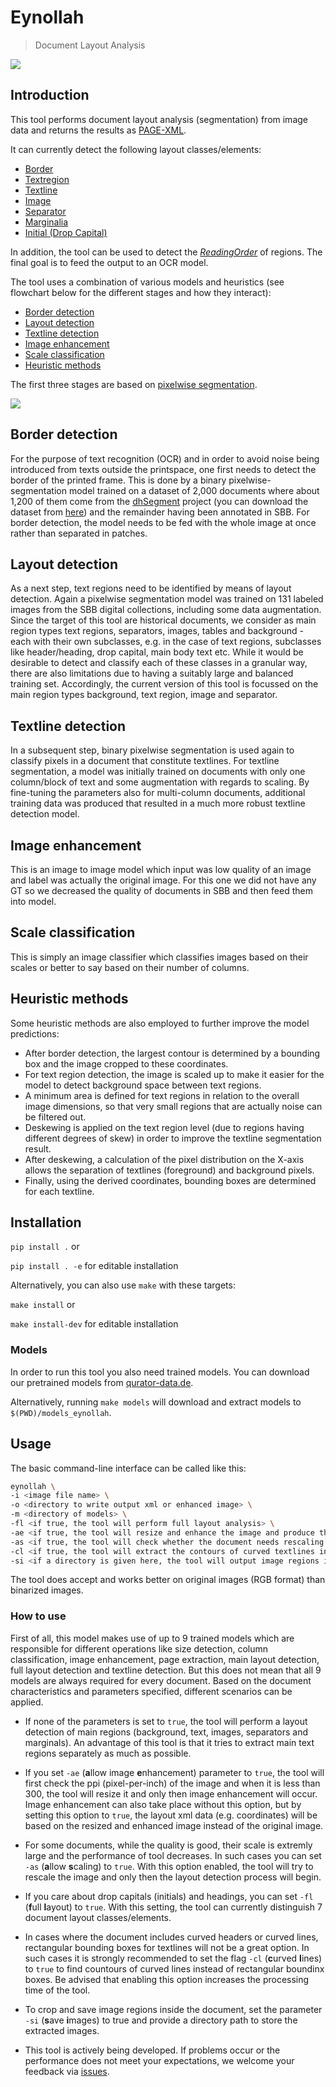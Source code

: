 # Eynollah
> Document Layout Analysis

![](https://user-images.githubusercontent.com/952378/102350683-8a74db80-3fa5-11eb-8c7e-f743f7d6eae2.jpg)

## Introduction
This tool performs document layout analysis (segmentation) from image data and returns the results as [PAGE-XML](https://github.com/PRImA-Research-Lab/PAGE-XML).

It can currently detect the following layout classes/elements:
* [Border](https://ocr-d.de/en/gt-guidelines/pagexml/pagecontent_xsd_Complex_Type_pc_BorderType.html)
* [Textregion](https://ocr-d.de/en/gt-guidelines/pagexml/pagecontent_xsd_Complex_Type_pc_TextRegionType.html)
* [Textline](https://ocr-d.de/en/gt-guidelines/pagexml/pagecontent_xsd_Complex_Type_pc_TextLineType.html)
* [Image](https://ocr-d.de/en/gt-guidelines/pagexml/pagecontent_xsd_Complex_Type_pc_ImageRegionType.html)
* [Separator](https://ocr-d.de/en/gt-guidelines/pagexml/pagecontent_xsd_Complex_Type_pc_SeparatorRegionType.html)
* [Marginalia](https://ocr-d.de/en/gt-guidelines/trans/lyMarginalie.html)
* [Initial (Drop Capital)](https://ocr-d.de/en/gt-guidelines/trans/lyInitiale.html)
 
In addition, the tool can be used to detect the _[ReadingOrder](https://ocr-d.de/en/gt-guidelines/trans/lyLeserichtung.html)_ of regions. The final goal is to feed the output to an OCR model. 

The tool uses a combination of various models and heuristics (see flowchart below for the different stages and how they interact):
* [Border detection](https://github.com/qurator-spk/eynollah#border-detection)
* [Layout detection](https://github.com/qurator-spk/eynollah#layout-detection)
* [Textline detection](https://github.com/qurator-spk/eynollah#textline-detection)
* [Image enhancement](https://github.com/qurator-spk/eynollah#Image_enhancement)
* [Scale classification](https://github.com/qurator-spk/eynollah#Scale_classification)
* [Heuristic methods](https://https://github.com/qurator-spk/eynollah#heuristic-methods)

The first three stages are based on [pixelwise segmentation](https://github.com/qurator-spk/sbb_pixelwise_segmentation).

![](https://user-images.githubusercontent.com/952378/100619946-1936f680-331e-11eb-9297-6e8b4cab3c16.png)

## Border detection
For the purpose of text recognition (OCR) and in order to avoid noise being introduced from texts outside the printspace, one first needs to detect the border of the printed frame. This is done by a binary pixelwise-segmentation model trained on a dataset of 2,000 documents where about 1,200 of them come from the [dhSegment](https://github.com/dhlab-epfl/dhSegment/) project (you can download the dataset from [here](https://github.com/dhlab-epfl/dhSegment/releases/download/v0.2/pages.zip)) and the remainder having been annotated in SBB. For border detection, the model needs to be fed with the whole image at once rather than separated in patches.

## Layout detection
As a next step, text regions need to be identified by means of layout detection. Again a pixelwise segmentation model was trained on 131 labeled images from the SBB digital collections, including some data augmentation. Since the target of this tool are historical documents, we consider as main region types text regions, separators, images, tables and background - each with their own subclasses, e.g. in the case of text regions, subclasses like header/heading, drop capital, main body text etc. While it would be desirable to detect and classify each of these classes in a granular way, there are also limitations due to having a suitably large and balanced training set. Accordingly, the current version of this tool is focussed on the main region types background, text region, image and separator. 

## Textline detection
In a subsequent step, binary pixelwise segmentation is used again to classify pixels in a document that constitute textlines. For textline segmentation, a model was initially trained on documents with only one column/block of text and some augmentation with regards to scaling. By fine-tuning the parameters also for multi-column documents, additional training data was produced that resulted in a much more robust textline detection model.

## Image enhancement
This is an image to image model which input was low quality of an image and label was actually the original image. For this one we did not have any GT so we decreased the quality of documents in SBB and then feed them into model.

## Scale classification
This is simply an image classifier which classifies images based on their scales or better to say based on their number of columns.

## Heuristic methods
Some heuristic methods are also employed to further improve the model predictions: 
* After border detection, the largest contour is determined by a bounding box and the image cropped to these coordinates. 
* For text region detection, the image is scaled up to make it easier for the model to detect background space between text regions.
* A minimum area is defined for text regions in relation to the overall image dimensions, so that very small regions that are actually noise can be filtered out. 
* Deskewing is applied on the text region level (due to regions having different degrees of skew) in order to improve the textline segmentation result. 
* After deskewing, a calculation of the pixel distribution on the X-axis allows the separation of textlines (foreground) and background pixels.
* Finally, using the derived coordinates, bounding boxes are determined for each textline.

## Installation
`pip install .` or 

`pip install . -e` for editable installation

Alternatively, you can also use `make` with these targets:  

`make install` or  

`make install-dev` for editable installation  

### Models

In order to run this tool you also need trained models. You can download our pretrained models from [qurator-data.de](https://qurator-data.de/eynollah/).

Alternatively, running `make models` will download and extract models to `$(PWD)/models_eynollah`.

## Usage

The basic command-line interface can be called like this:

```sh
eynollah \
-i <image file name> \
-o <directory to write output xml or enhanced image> \
-m <directory of models> \
-fl <if true, the tool will perform full layout analysis> \
-ae <if true, the tool will resize and enhance the image and produce the resulting image as output> \
-as <if true, the tool will check whether the document needs rescaling or not> \
-cl <if true, the tool will extract the contours of curved textlines instead of rectangle bounding boxes> \
-si <if a directory is given here, the tool will output image regions inside documents there>
```

The tool does accept and works better on original images (RGB format) than binarized images.

### How to use

First of all, this model makes use of up to 9 trained models which are responsible for different operations like size detection, column classification, image enhancement, page extraction, main layout detection, full layout detection and textline detection. But this does not mean that all 9 models are always required for every document. Based on the document characteristics and parameters specified, different scenarios can be applied.

* If none of the parameters is set to `true`, the tool will perform a layout detection of main regions (background, text, images, separators and marginals). An advantage of this tool is that it tries to extract main text regions separately as much as possible.

* If you set `-ae` (**a**llow image **e**nhancement) parameter to `true`, the tool will first check the ppi (pixel-per-inch) of the image and when it is less than 300, the tool will resize it and only then image enhancement will occur. Image enhancement can also take place without this option, but by setting this option to `true`, the layout xml data (e.g. coordinates) will be based on the resized and enhanced image instead of the original image.

* For some documents, while the quality is good, their scale is extremly large and the performance of tool decreases. In such cases you can set `-as` (**a**llow **s**caling) to `true`. With this option enabled, the tool will try to rescale the image and only then the layout detection process will begin.

* If you care about drop capitals (initials) and headings, you can set `-fl` (**f**ull **l**ayout) to `true`. With this setting, the tool can currently distinguish 7 document layout classes/elements.

* In cases where the document includes curved headers or curved lines, rectangular bounding boxes for textlines will not be a great option. In such cases it is strongly recommended to set the flag `-cl` (**c**urved **l**ines) to `true` to find countours of curved lines instead of rectangular boundinx boxes. Be advised that enabling this option increases the processing time of the tool.

* To crop and save image regions inside the document, set the parameter `-si` (**s**ave **i**mages) to true and provide a directory path to store the extracted images.

* This tool is actively being developed. If problems occur or the performance does not meet your expectations, we welcome your feedback via [issues](https://github.com/qurator-spk/eynollah/issues).
